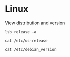 # Linux

View distribution and version
```
lsb_release -a

cat /etc/os-release

cat /etc/debian_version
```
